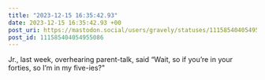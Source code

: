 ```yaml
---
title: "2023-12-15 16:35:42.93"
date: 2023-12-15 16:35:42.93 +00
post_uri: https://mastodon.social/users/gravely/statuses/111585404054955086
post_id: 111585404054955086
---
```

Jr., last week, overhearing parent-talk, said “Wait, so if you’re in your forties, so I’m in my five-ies?"


